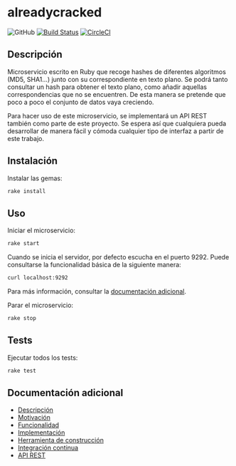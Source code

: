 # alreadycracked
![GitHub](https://img.shields.io/github/license/AlvaroGarciaJaen/alreadycracked)
[![Build Status](https://travis-ci.com/AlvaroGarciaJaen/alreadycracked.svg?branch=master)](https://travis-ci.com/AlvaroGarciaJaen/alreadycracked)
[![CircleCI](https://circleci.com/gh/AlvaroGarciaJaen/alreadycracked.svg?style=svg)](https://circleci.com/gh/AlvaroGarciaJaen/alreadycracked)

## Descripción
Microservicio escrito en Ruby que recoge hashes de diferentes
algoritmos (MD5, SHA1...) junto con su correspondiente en texto plano. Se podrá
tanto consultar un hash para obtener el texto plano, como añadir aquellas
correspondencias que no se encuentren. De esta manera se pretende que poco a
poco el conjunto de datos vaya creciendo.

Para hacer uso de este microservicio, se implementará un API REST también como
parte de este proyecto. Se espera así que cualquiera pueda desarrollar de manera
fácil y cómoda cualquier tipo de interfaz a partir de este trabajo.

## Instalación
Instalar las gemas:
```bash
rake install
```

## Uso
Iniciar el microservicio:
```bash
rake start
```

Cuando se inicia el servidor, por defecto escucha en el puerto 9292. Puede
consultarse la funcionalidad básica de la siguiente manera:
```bash
curl localhost:9292
```

Para más información, consultar la [documentación
adicional](https://alvaro.network/alreadycracked/#api-rest).

Parar el microservicio:
```bash
rake stop
```

## Tests
Ejecutar todos los tests:
```bash
rake test
```

## Documentación adicional
-   [Descripción](https://alvaro.network/alreadycracked/#descripción)
-   [Motivación](https://alvaro.network/alreadycracked/#motivación)
-   [Funcionalidad](https://alvaro.network/alreadycracked/#funcionalidad)
-   [Implementación](https://alvaro.network/alreadycracked/#implementación)
-   [Herramienta de construcción](https://alvaro.network/alreadycracked/#herramienta-de-construcción)
-   [Integración continua](https://alvaro.network/alreadycracked/#integración-continua)
-   [API REST](https://alvaro.network/alreadycracked/#api-rest)
